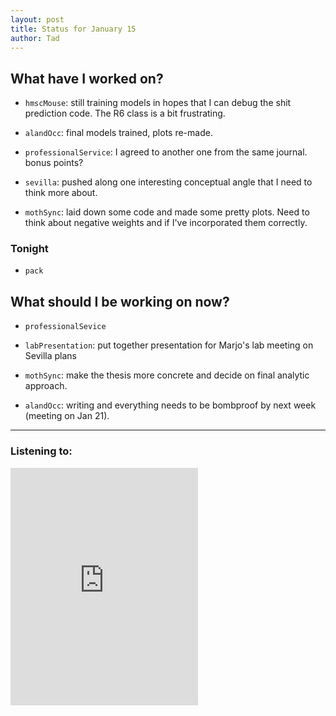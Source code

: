 ```yaml
---
layout: post 
title: Status for January 15 
author: Tad
---
```


## What have I worked on?

* `hmscMouse`: still training models in hopes that I can debug the shit prediction code. The R6 class is a bit frustrating.

* `alandOcc`: final models trained, plots re-made. 

* `professionalService`: I agreed to another one from the same journal. bonus points?

* `sevilla`: pushed along one interesting conceptual angle that I need to think more about. 

* `mothSync`: laid down some code and made some pretty plots. Need to think about negative weights and if I've incorporated them correctly. 







### Tonight

* `pack`






## What should I be working on now?

* `professionalSevice`

* `labPresentation`: put together presentation for Marjo's lab meeting on Sevilla plans

* `mothSync`: make the thesis more concrete and decide on final analytic approach.

* `alandOcc`: writing and everything needs to be bombproof by next week (meeting on Jan 21).






--- 

### Listening to:

<iframe src="https://open.spotify.com/embed/track/1tvUvS7CKtF6IhGtDGK8XD" width="300" height="380" frameborder="0" allowtransparency="true" allow="encrypted-media"></iframe>


<i class='fa fa-code' style='color:pink'></i>
